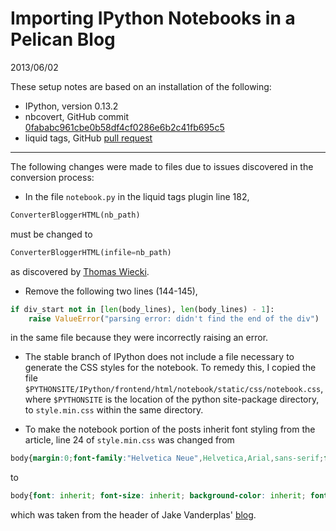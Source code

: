 # Importing IPython Notebooks in a Pelican Blog

2013/06/02

These setup notes are based on an installation of the following:

* IPython, version 0.13.2
* nbcovert, GitHub commit [0fababc961cbe0b58df4cf0286e6b2c41fb695c5](https://github.com/ipython/nbconvert/commit/0fababc961cbe0b58df4cf0286e6b2c41fb695c5)
* liquid tags, GitHub [pull request](https://github.com/getpelican/pelican-plugins/pull/21)

------------------

The following changes were made to files due to issues discovered in the conversion process:

* In the file `notebook.py` in the liquid tags plugin line 182, 

```python
ConverterBloggerHTML(nb_path)
```

must be changed to

```python
ConverterBloggerHTML(infile=nb_path)
```

as discovered by [Thomas Wiecki](https://mobile.twitter.com/TWiecki/status/336847153374838784). 

* Remove the following two lines (144-145),

```python
if div_start not in [len(body_lines), len(body_lines) - 1]:  
    raise ValueError("parsing error: didn't find the end of the div")
```  

in the same file because they were incorrectly raising an error.

* The stable branch of IPython does not include a file necessary to generate the CSS styles for the notebook. To remedy this, I copied the file `$PYTHONSITE/IPython/frontend/html/notebook/static/css/notebook.css`, where `$PYTHONSITE` is the location of the python site-package directory, to `style.min.css` within the same directory.

* To make the notebook portion of the posts inherit font styling from the article, line 24 of `style.min.css` was changed from  

```css
body{margin:0;font-family:"Helvetica Neue",Helvetica,Arial,sans-serif;font-size:13px;line-height:2 px;color:#000000;background-color:#ffffff;}
```

to

```css
body{font: inherit; font-size: inherit; background-color: inherit; font-family: inherit;} a{color:#0088cc;text-decoration:none;}
```

which was taken from the header of Jake Vanderplas' [blog](http://jakevdp.github.io).
